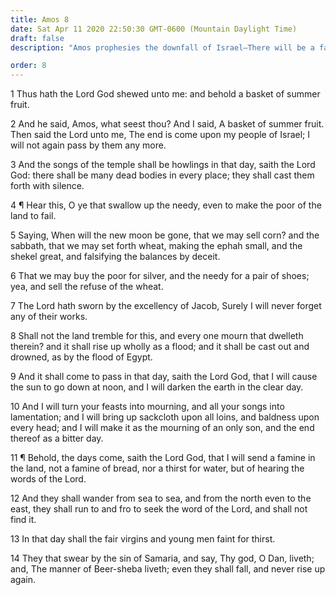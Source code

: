 ```yaml
---
title: Amos 8
date: Sat Apr 11 2020 22:50:30 GMT-0600 (Mountain Daylight Time)
draft: false
description: "Amos prophesies the downfall of Israel—There will be a famine of hearing the word of the Lord."

order: 8
---
```

    
1 Thus hath the Lord God shewed unto me: and behold a basket of summer fruit.

2 And he said, Amos, what seest thou? And I said, A basket of summer fruit. Then said the Lord unto me, The end is come upon my people of Israel; I will not again pass by them any more.

3 And the songs of the temple shall be howlings in that day, saith the Lord God: there shall be many dead bodies in every place; they shall cast them forth with silence.

4 ¶ Hear this, O ye that swallow up the needy, even to make the poor of the land to fail.

5 Saying, When will the new moon be gone, that we may sell corn? and the sabbath, that we may set forth wheat, making the ephah small, and the shekel great, and falsifying the balances by deceit.

6 That we may buy the poor for silver, and the needy for a pair of shoes; yea, and sell the refuse of the wheat.

7 The Lord hath sworn by the excellency of Jacob, Surely I will never forget any of their works.

8 Shall not the land tremble for this, and every one mourn that dwelleth therein? and it shall rise up wholly as a flood; and it shall be cast out and drowned, as by the flood of Egypt.

9 And it shall come to pass in that day, saith the Lord God, that I will cause the sun to go down at noon, and I will darken the earth in the clear day.

10 And I will turn your feasts into mourning, and all your songs into lamentation; and I will bring up sackcloth upon all loins, and baldness upon every head; and I will make it as the mourning of an only son, and the end thereof as a bitter day.

11 ¶ Behold, the days come, saith the Lord God, that I will send a famine in the land, not a famine of bread, nor a thirst for water, but of hearing the words of the Lord.

12 And they shall wander from sea to sea, and from the north even to the east, they shall run to and fro to seek the word of the Lord, and shall not find it.

13 In that day shall the fair virgins and young men faint for thirst.

14 They that swear by the sin of Samaria, and say, Thy god, O Dan, liveth; and, The manner of Beer-sheba liveth; even they shall fall, and never rise up again.

